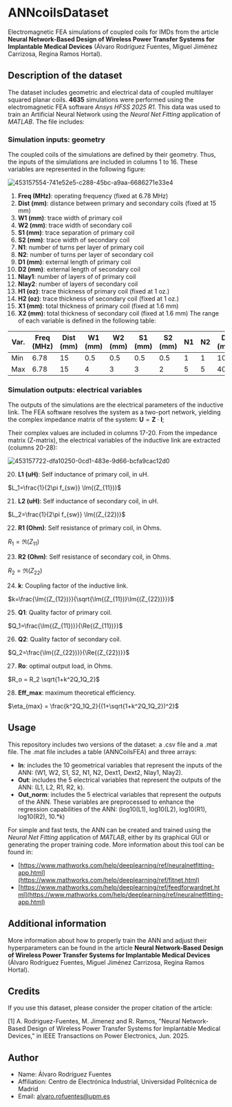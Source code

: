# ANNcoilsDataset
Electromagnetic FEA simulations of coupled coils for IMDs from the article **Neural Network-Based Design of Wireless Power Transfer Systems for Implantable Medical Devices** (Álvaro Rodríguez Fuentes, Miguel Jiménez Carrizosa, Regina Ramos Hortal).
## Description of the dataset
The dataset includes geometric and electrical data of coupled multilayer squared planar coils. **4635** simulations were performed using the electromagnetic FEA software *Ansys HFSS 2025 R1*. This data was used to train an Artificial Neural Network using the *Neural Net Fitting* application of *MATLAB*.
The file includes:
### Simulation inputs: geometry
The coupled coils of the simulations are defined by their geometry. Thus, the inputs of the simulations are included in columns 1 to 16. These variables are represented in the following figure:

![453157554-741e52e5-c288-45bc-a9aa-6686271e33e4](https://github.com/user-attachments/assets/c710c017-5b27-48a2-9ec6-d08d244066cd)


1. **Freq (MHz)**: operating frequency (fixed at 6.78 MHz)
2. **Dist (mm)**: distance between primary and secondary coils (fixed at 15 mm)
3. **W1 (mm)**: trace width of primary coil
4. **W2 (mm)**: trace width of secondary coil
5. **S1 (mm)**: trace separation of primary coil
6. **S2 (mm)**: trace width of secondary coil
7. **N1**: number of turns per layer of primary coil
8. **N2**: number of turns per layer of secondary coil
9. **D1 (mm)**: external length of primary coil
10. **D2 (mm)**: external length of secondary coil
11. **Nlay1**: number of layers of of primary coil
12. **Nlay2**: number of layers of secondary coil
13. **H1 (oz)**: trace thickness of primary coil (fixed at 1 oz.)
14. **H2 (oz)**: trace thickness of secondary coil (fixed at 1 oz.)
15. **X1 (mm)**: total thickness of primary coil (fixed at 1.6 mm)
16. **X2 (mm)**: total thickness of secondary coil (fixed at 1.6 mm)
The range of each variable is defined in the following table:

| Var. | Freq (MHz) | Dist (mm) | W1 (mm) | W2 (mm) | S1 (mm) | S2 (mm) | N1  | N2  | D1 (mm) | D2 (mm) | Nlay1 | Nlay2 | H1 (oz) | H2 (oz) | X1 (mm) | X2 (mm) |
| ---- | ---------- | --------- | ------- | ------- | ------- | ------- | --- | --- | ------- | ------- | ----- | ----- | ------- | ------- | ------- | ------- |
| Min  | 6.78       | 15        | 0.5     | 0.5     | 0.5     | 0.5     | 1   | 1   | 10      | 5       | 2     | 2     | 2       | 2       | 1.6     | 1.6     |
| Max  | 6.78       | 15        | 4       | 3       | 3       | 2       | 5   | 5   | 40      | 20      | 4     | 4     | 2       | 2       | 1.6     | 1.6     |
### Simulation outputs: electrical variables
The outputs of the simulations are the electrical parameters of the inductive link. The FEA software resolves the system as a two-port network, yielding the complex impedance matrix of the system:
$\mathbf{U} =\mathbf{Z}\cdot\mathbf{I}$; 

Their complex values are included in columns 17-20. From the impedance matrix (Z-matrix), the electrical variables of the inductive link are extracted (columns 20-28):

![453157722-dfa10250-0cd1-483e-9d66-bcfa9cac12d0](https://github.com/user-attachments/assets/db836db7-1804-4b2e-9573-8cabe16fe411)

20. **L1 (uH)**: Self inductance of primary coil, in uH.

$L_1=\frac{1}{2\pi f_{sw}} \Im{(Z_{11})}$

21. **L2 (uH)**: Self inductance of secondary coil, in uH.

$L_2=\frac{1}{2\pi f_{sw}} \Im{(Z_{22})}$

22. **R1 (Ohm)**: Self resistance of primary coil, in Ohms.

$R_1=\Re{(Z_{11})}$

23. **R2 (Ohm)**: Self resistance of secondary coil, in Ohms.

$R_2=\Re{(Z_{22})}$

24. **k**: Coupling factor of the inductive link.

$k=\frac{\Im{(Z_{12})}}{\sqrt{\Im{(Z_{11})}\Im{(Z_{22})}}}$

25. **Q1**: Quality factor of primary coil.

$Q_1=\frac{\Im{(Z_{11})}}{\Re{(Z_{11})}}$

26. **Q2**: Quality factor of secondary coil.

$Q_2=\frac{\Im{(Z_{22})}}{\Re{(Z_{22})}}$

27. **Ro**: optimal output load, in Ohms.

$R_o = R_2 \sqrt{1+k^2Q_1Q_2}$

28. **Eff_max**: maximum theoretical efficiency.

$\eta_{max} = \frac{k^2Q_1Q_2}{(1+\sqrt{1+k^2Q_1Q_2})^2}$
 
## Usage
This repository includes two versions of the dataset: a .csv file and a .mat file. The .mat file includes a table (ANNCoilsFEA) and three arrays:
- **In**: includes the 10 geometrical variables that represent the inputs of the ANN: (W1, W2, S1, S2, N1, N2, Dext1, Dext2, Nlay1, Nlay2).
- **Out**: includes the 5 electrical variables that represent the outputs of the ANN: (L1, L2, R1, R2, k).
- **Out_norm**: includes the 5 electrical variables that represent the outputs of the ANN. These variables are preprocessed to enhance the regression capabilities of the ANN: (log10(L1), log10(L2), log10(R1), log10(R2), 10.*k)

For simple and fast tests, the ANN can be created and trained using the *Neural Net Fitting* application of *MATLAB*, either by its graphical GUI or generating the proper training code. More information about this tool can be found in:
- [https://www.mathworks.com/help/deeplearning/ref/neuralnetfitting-app.html](https://www.mathworks.com/help/deeplearning/ref/fitnet.html)
- [https://www.mathworks.com/help/deeplearning/ref/feedforwardnet.html](https://www.mathworks.com/help/deeplearning/ref/neuralnetfitting-app.html)

## Additional information
More information about how to properly train the ANN and adjust their hyperparameters can be found in the article **Neural Network-Based Design of Wireless Power Transfer Systems for Implantable Medical Devices** (Álvaro Rodríguez Fuentes, Miguel Jiménez Carrizosa, Regina Ramos Hortal). 

## Credits
If you use this dataset, please consider the proper citation of the article:

[1] A. Rodriguez-Fuentes, M. Jimenez and R. Ramos, "Neural Network-Based Design of Wireless Power Transfer Systems for Implantable Medical Devices," in IEEE Transactions on Power Electronics, Jun. 2025.

## Author
- Name: Álvaro Rodríguez Fuentes
- Affiliation: Centro de Electrónica Industrial, Universidad Politécnica de Madrid
- Email: alvaro.rofuentes@upm.es

